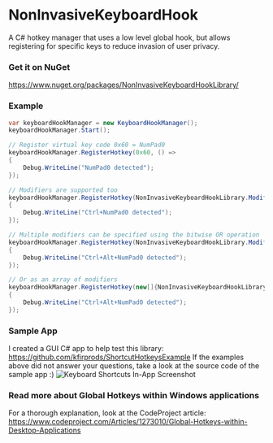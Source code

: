 # NonInvasiveKeyboardHook
A C# hotkey manager that uses a low level global hook, but allows registering for specific keys to reduce invasion of user privacy.

### Get it on NuGet
https://www.nuget.org/packages/NonInvasiveKeyboardHookLibrary/



### Example
```csharp
var keyboardHookManager = new KeyboardHookManager();
keyboardHookManager.Start();

// Register virtual key code 0x60 = NumPad0
keyboardHookManager.RegisterHotkey(0x60, () =>
{
    Debug.WriteLine("NumPad0 detected");
});

// Modifiers are supported too
keyboardHookManager.RegisterHotkey(NonInvasiveKeyboardHookLibrary.ModifierKeys.Control, 0x60, () => 
{ 
    Debug.WriteLine("Ctrl+NumPad0 detected");
});

// Multiple modifiers can be specified using the bitwise OR operation
keyboardHookManager.RegisterHotkey(NonInvasiveKeyboardHookLibrary.ModifierKeys.Control | NonInvasiveKeyboardHookLibrary.ModifierKeys.Alt, 0x60, () => 
{ 
    Debug.WriteLine("Ctrl+Alt+NumPad0 detected");
});

// Or as an array of modifiers
keyboardHookManager.RegisterHotkey(new[]{NonInvasiveKeyboardHookLibrary.ModifierKeys.Control, NonInvasiveKeyboardHookLibrary.ModifierKeys.Alt}, 0x60, () =>
{
    Debug.WriteLine("Ctrl+Alt+NumPad0 detected");
});
```

### Sample App
I created a GUI C# app to help test this library: https://github.com/kfirprods/ShortcutHotkeysExample
If the examples above did not answer your questions, take a look at the source code of the sample app :)
![Keyboard Shortcuts In-App Screenshot](https://i.imgur.com/wvEVjfJ.png)

### Read more about Global Hotkeys within Windows applications
For a thorough explanation, look at the CodeProject article: https://www.codeproject.com/Articles/1273010/Global-Hotkeys-within-Desktop-Applications
